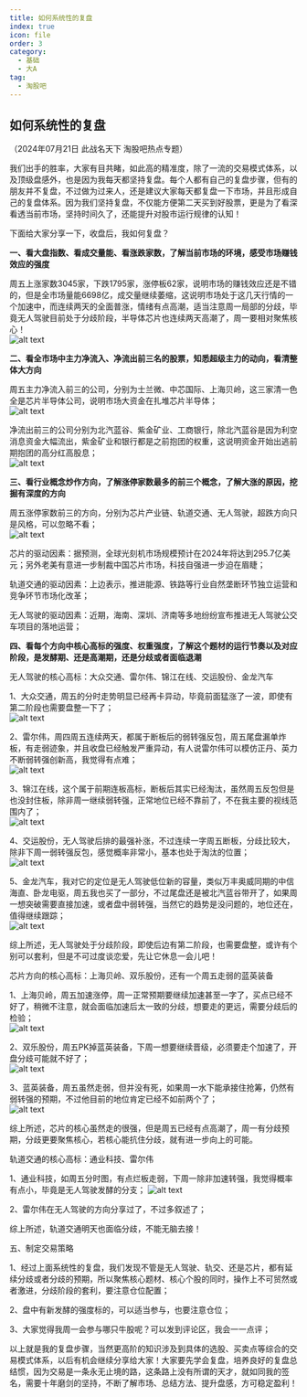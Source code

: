 ```yaml
---
title: 如何系统性的复盘
index: true
icon: file
order: 3
category:
  - 基础
  - 大A
tag:
  - 淘股吧
---
```


## 如何系统性的复盘  

（2024年07月21日 此战名天下 淘股吧热点专题）  

我们出手的胜率，大家有目共睹，如此高的精准度，除了一流的交易模式体系，以及顶级盘感外，也是因为我每天都坚持复盘。每个人都有自己的复盘步骤，但有的朋友并不复盘，不过做为过来人，还是建议大家每天都复盘一下市场，并且形成自己的复盘体系。因为我们坚持复盘，不仅能方便第二天买到好股票，更是为了看深看透当前市场，坚持时间久了，还能提升对股市运行规律的认知！  

下面给大家分享一下，收盘后，我如何复盘？  

**一、看大盘指数、看成交量能、看涨跌家数，了解当前市场的环境，感受市场赚钱效应的强度**  

周五上涨家数3045家，下跌1795家，涨停板62家，说明市场的赚钱效应还是不错的，但是全市场量能6698亿，成交量继续萎缩，这说明市场处于这几天行情的一个加速中，而连续两天的全面普涨，情绪有点高潮，适当注意周一局部的分歧，毕竟无人驾驶目前处于分歧阶段，半导体芯片也连续两天高潮了，周一要相对聚焦核心！  
![alt text](mxsn8711t9lz.png_760w.jpg)  

**二、看全市场中主力净流入、净流出前三名的股票，知悉超级主力的动向，看清整体大方向**  

周五主力净流入前三的公司，分别为士兰微、中芯国际、上海贝岭，这三家清一色全是芯片半导体公司，说明市场大资金在扎堆芯片半导体；  
![alt text](66g164kfr5zz.png_760w.jpg)  

净流出前三的公司分别为北汽蓝谷、紫金矿业、工商银行，除北汽蓝谷是因为利空消息资金大幅流出，紫金矿业和银行都是之前抱团的权重，这说明资金开始出逃前期抱团的高分红高股息；  
![alt text](o2gaquh0exsz.png_760w.jpg)  

**三、看行业概念炒作方向，了解涨停家数最多的前三个概念，了解大涨的原因，挖掘有深度的方向**  

周五涨停家数前三的方向，分别为芯片产业链、轨道交通、无人驾驶，超跌方向只是风格，可以忽略不看；  
![alt text](yd124n19bzn6.png_760w.jpg)  

芯片的驱动因素：据预测，全球光刻机市场规模预计在2024年将达到295.7亿美元；另外老美有意进一步制裁中国芯片市场，科技自强进一步迫在眉睫；  

轨道交通的驱动因素：上边表示，推进能源、铁路等行业自然垄断环节独立运营和竞争环节市场化改革；  

无人驾驶的驱动因素：近期，海南、深圳、济南等多地纷纷宣布推进无人驾驶公交车项目的落地运营；  

**四、看每个方向中核心高标的强度、权重强度，了解这个题材的运行节奏以及对应阶段，是发酵期、还是高潮期，还是分歧或者面临退潮**  

无人驾驶的核心高标：大众交通、雷尔伟、锦江在线、交运股份、金龙汽车  

1、大众交通，周五的分时走势明显已经再卡异动，毕竟前面猛涨了一波，即使有第二阶段也需要盘整一下了；  
![alt text](p3zd5abomgez.png_760w.jpg)  

2、雷尔伟，周四周五连续两天，都属于断板后的弱转强反包，周五尾盘漏单炸板，有走弱迹象，并且收盘已经触发严重异动，有人说雷尔伟可以模仿正丹、英力不断弱转强创新高，我觉得有点难；  
![alt text](qyp8h2spczn6.png_760w.jpg)  

3、锦江在线，这个属于前期连板高标，断板后其实已经淘汰，虽然周五反包但是也没封住板，除非周一继续弱转强，正常地位已经不靠前了，不在我主要的视线范围内了；  
![alt text](1kmyteuz0atz.png_760w.jpg)  

4、交运股份，无人驾驶后排的最强补涨，不过连续一字周五断板，分歧比较大，除非下周一弱转强反包，感觉概率非常小，基本也处于淘汰的位置；  
![alt text](kuaity0le69z.png_760w.jpg)  

5、金龙汽车，我对它的定位是无人驾驶低位新的容量，类似万丰奥威同期的中信海直、卧龙电驱，周五我也买了一部分，不过尾盘还是被北汽蓝谷带开了，如果周一想突破需要直接加速，或者盘中弱转强，当然它的趋势是没问题的，地位还在，值得继续跟踪；  
![alt text](78cugx6im3sz.png_760w.jpg)  

综上所述，无人驾驶处于分歧阶段，即使后边有第二阶段，也需要盘整，或许有个别可以套利，但是不可过度谈恋爱，先让它休息一会儿吧！  

芯片方向的核心高标：上海贝岭、双乐股份，还有一个周五走弱的蓝英装备  

1、上海贝岭，周五加速涨停，周一正常预期要继续加速甚至一字了，买点已经不好了，稍微不注意，就会面临加速后太一致的分歧，想要走的更远，需要分歧后的检验；  
![alt text](l2c4y6sp6zn6.png_760w.jpg)  

2、双乐股份，周五PK掉蓝英装备，下周一想要继续晋级，必须要走个加速了，开盘分歧可能就不好了；  
![alt text](dltc4aipe7jz.png_760w.jpg)  

3、蓝英装备，周五虽然走弱，但并没有死，如果周一水下能承接住抢筹，仍然有弱转强的预期，不过他目前的地位肯定已经不如前两个了；  
![alt text](hizuizn64thg.png_760w.jpg)  

综上所述，芯片的核心虽然走的很强，但是周五已经有点高潮了，周一有分歧预期，分歧更要聚焦核心，若核心能抗住分歧，就有进一步向上的可能。  

轨道交通的核心高标：通业科技、雷尔伟  

1、通业科技，如周五分时图，有点烂板走弱，下周一除非加速转强，我觉得概率有点小，毕竟是无人驾驶发酵的分支；
![alt text](x7f244cxftoz.png_760w.jpg)  

2、雷尔伟在无人驾驶的方向分享过了，不过多叙述了；  

综上所述，轨道交通明天也面临分歧，不能无脑去接！  

五、制定交易策略  

1、经过上面系统性的复盘，我们发现不管是无人驾驶、轨交、还是芯片，都有延续分歧或者分歧的预期，所以聚焦核心题材、核心个股的同时，操作上不可贸然或者激进，分歧阶段的套利，要注意仓位配置；  

2、盘中有新发酵的强度标的，可以适当参与，也要注意仓位；  

3、大家觉得我周一会参与哪只牛股呢？可以发到评论区，我会一一点评；  

以上就是我的复盘步骤，当然更高阶的知识涉及到具体的选股、买卖点等综合的交易模式体系，以后有机会继续分享给大家！大家要先学会复盘，培养良好的复盘总结惯，因为交易是一条永无止境的路，这条路上没有所谓的天才，就如同我的签名，需要十年磨剑的坚持，不断了解市场、总结方法、提升盘感，方可稳定盈利！  
